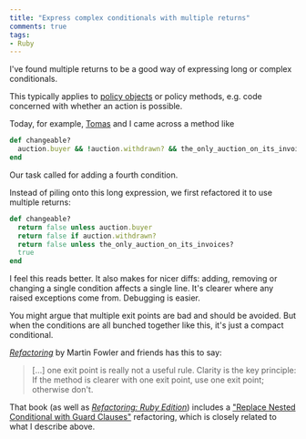 ```yaml
---
title: "Express complex conditionals with multiple returns"
comments: true
tags:
- Ruby
---
```


I've found multiple returns to be a good way of expressing long or complex conditionals.

This typically applies to [policy objects](http://blog.codeclimate.com/blog/2012/10/17/7-ways-to-decompose-fat-activerecord-models/#policy-objects) or policy methods, e.g. code concerned with whether an action is possible.

Today, for example, [Tomas](http://twitter.com/tskogberg) and I came across a method like

``` ruby linenos:false
def changeable?
  auction.buyer && !auction.withdrawn? && the_only_auction_on_its_invoices?
end
```

Our task called for adding a fourth condition.

Instead of piling onto this long expression, we first refactored it to use multiple returns:

``` ruby linenos:false
def changeable?
  return false unless auction.buyer
  return false if auction.withdrawn?
  return false unless the_only_auction_on_its_invoices?
  true
end
```

I feel this reads better. It also makes for nicer diffs: adding, removing or changing a single condition affects a single line. It's clearer where any raised exceptions come from. Debugging is easier.

You might argue that multiple exit points are bad and should be avoided. But when the conditions are all bunched together like this, it's just a compact conditional.

[*Refactoring*](http://www.amazon.com/Refactoring-Improving-Design-Existing-Code/dp/0201485672?tag=delishlist-20) by Martin Fowler and friends has this to say:

> […] one exit point is really not a useful rule. Clarity is the key principle: If the method is clearer with one exit point, use one exit point; otherwise don't.

That book (as well as [*Refactoring: Ruby Edition*](http://www.amazon.com/Refactoring-Edition-Addison-Wesley-Professional-Series/dp/0321984137?tag=delishlist-20)) includes a ["Replace Nested Conditional with Guard Clauses"](http://refactoring.com/catalog/replaceNestedConditionalWithGuardClauses.html) refactoring, which is closely related to what I describe above.
